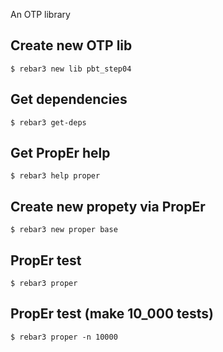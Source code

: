 An OTP library

Create new OTP lib
-----
    $ rebar3 new lib pbt_step04


Get dependencies
-----
    $ rebar3 get-deps


Get PropEr help
-----
    $ rebar3 help proper


Create new propety via PropEr
-----
    $ rebar3 new proper base
	

PropEr test
-----
    $ rebar3 proper


PropEr test (make 10_000 tests)
-----	
	$ rebar3 proper -n 10000